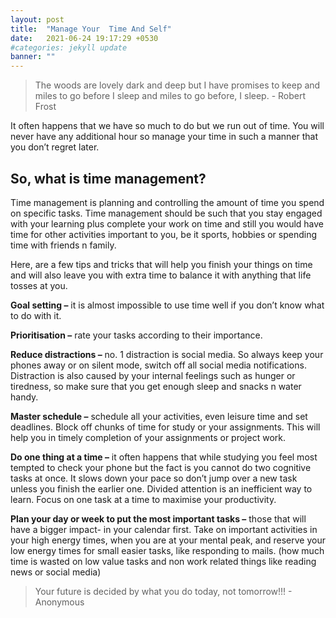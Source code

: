 ```yaml
---
layout: post
title:  "Manage Your  Time And Self"
date:   2021-06-24 19:17:29 +0530
#categories: jekyll update
banner: ""
---
```

> The woods are lovely dark and deep but I have promises to keep and miles to go before I sleep and miles to go before, I sleep. - Robert Frost

It often happens that we have so much to do but we run out of time. You will never have any additional hour so manage your time in such a manner that you don’t regret later.

## So, what is time management?
Time management is planning and controlling the amount of time you spend on specific tasks. Time management should be such that you stay engaged with your learning plus complete your work on time and still you would have time for other activities important to you, be it sports, hobbies or spending time with friends n family.

Here, are a few tips and tricks that will help you finish your things on time and will also leave you with extra time to balance it with anything that life tosses at you.

**Goal setting –** it is almost impossible to use time well if you don’t know what to do with it.

**Prioritisation –** rate your tasks according to their importance.

**Reduce distractions –** no. 1 distraction is social media. So always keep your phones away or on silent mode, switch off all social media notifications. Distraction is also caused by your internal feelings such as hunger or tiredness, so make sure that you get enough sleep and snacks n water handy.

**Master schedule –** schedule all your activities, even leisure time and set deadlines. Block off chunks of time for study or your assignments. This will help you in timely completion of your assignments or project work.

**Do one thing at a time –** it often happens that while studying you feel most tempted to check your phone but the fact is you cannot do two cognitive tasks at once. It slows down your pace so don’t jump over a new task unless you finish the earlier one. Divided attention is an inefficient way to learn. Focus on one task at a time to maximise your productivity.

**Plan your day or week to put the most important tasks –** those that will have a bigger impact- in your calendar first. Take on important activities in your high energy times, when you are at your mental peak, and reserve your low energy times for small easier tasks, like responding to mails. (how much time is wasted on low value tasks and non work related things like reading news or social media)

> Your future is decided by what you do today, not tomorrow!!! - Anonymous